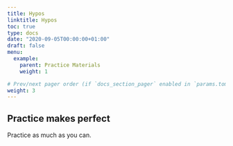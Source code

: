 ```yaml
---
title: Hypos
linktitle: Hypos
toc: true
type: docs
date: "2020-09-05T00:00:00+01:00"
draft: false
menu:
  example:
    parent: Practice Materials
    weight: 1

# Prev/next pager order (if `docs_section_pager` enabled in `params.toml`)
weight: 3
---
```


## Practice makes perfect ##

Practice as much as you can.